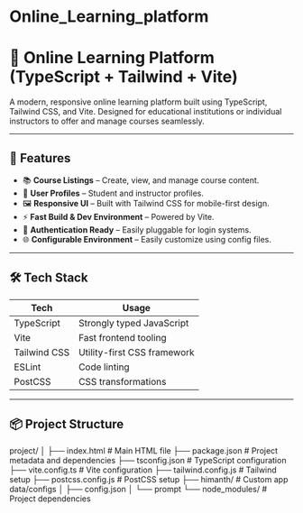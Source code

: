 # Online_Learning_platform
# 🧠 Online Learning Platform (TypeScript + Tailwind + Vite)

A modern, responsive online learning platform built using TypeScript, Tailwind CSS, and Vite. Designed for educational institutions or individual instructors to offer and manage courses seamlessly.

---

## 🚀 Features

- 📚 **Course Listings** – Create, view, and manage course content.
- 👤 **User Profiles** – Student and instructor profiles.
- 🖼️ **Responsive UI** – Built with Tailwind CSS for mobile-first design.
- ⚡ **Fast Build & Dev Environment** – Powered by Vite.
- 🔐 **Authentication Ready** – Easily pluggable for login systems.
- 🌐 **Configurable Environment** – Easily customize using config files.

---

## 🛠️ Tech Stack

| Tech              | Usage                       |
|------------------|-----------------------------|
| TypeScript        | Strongly typed JavaScript    |
| Vite              | Fast frontend tooling        |
| Tailwind CSS      | Utility-first CSS framework  |
| ESLint            | Code linting                 |
| PostCSS           | CSS transformations          |

---

## 📦 Project Structure
project/
│
├── index.html # Main HTML file
├── package.json # Project metadata and dependencies
├── tsconfig.json # TypeScript configuration
├── vite.config.ts # Vite configuration
├── tailwind.config.js # Tailwind setup
├── postcss.config.js # PostCSS setup
├── himanth/ # Custom app data/configs
│ ├── config.json
│ └── prompt
└── node_modules/ # Project dependencies

